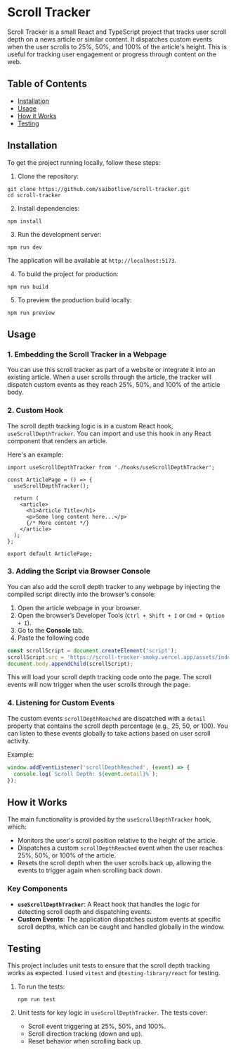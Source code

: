 # Scroll Tracker

Scroll Tracker is a small React and TypeScript project that tracks user scroll depth on a news article or similar content. It dispatches custom events when the user scrolls to 25%, 50%, and 100% of the article's height. This is useful for tracking user engagement or progress through content on the web.

## Table of Contents

- [Installation](#installation)
- [Usage](#usage)
- [How it Works](#how-it-works)
- [Testing](#testing)

## Installation

To get the project running locally, follow these steps:

1. Clone the repository:

```
git clone https://github.com/saibotlive/scroll-tracker.git
cd scroll-tracker
```

2. Install dependencies:

```
npm install
```

3. Run the development server:

```
npm run dev
```

The application will be available at `http://localhost:5173`.

4. To build the project for production:

```
npm run build
```

5. To preview the production build locally:

```
npm run preview
```

## Usage

### 1. Embedding the Scroll Tracker in a Webpage

You can use this scroll tracker as part of a website or integrate it into an existing article. When a user scrolls through the article, the tracker will dispatch custom events as they reach 25%, 50%, and 100% of the article body.

### 2. Custom Hook

The scroll depth tracking logic is in a custom React hook, `useScrollDepthTracker`. You can import and use this hook in any React component that renders an article.

Here's an example:

```tsx
import useScrollDepthTracker from './hooks/useScrollDepthTracker';

const ArticlePage = () => {
  useScrollDepthTracker();

  return (
    <article>
      <h1>Article Title</h1>
      <p>Some long content here...</p>
      {/* More content */}
    </article>
  );
};

export default ArticlePage;
```

### 3. Adding the Script via Browser Console

You can also add the scroll depth tracker to any webpage by injecting the compiled script directly into the browser's console:

1. Open the article webpage in your browser.
2. Open the browser’s Developer Tools (`Ctrl + Shift + I` or `Cmd + Option + I`).
3. Go to the **Console** tab.
4. Paste the following code

```javascript
const scrollScript = document.createElement('script');
scrollScript.src = 'https://scroll-tracker-smoky.vercel.app/assets/index-p1OYowWF.js';
document.body.appendChild(scrollScript);
```

This will load your scroll depth tracking code onto the page. The scroll events will now trigger when the user scrolls through the page.

### 4. Listening for Custom Events

The custom events `scrollDepthReached` are dispatched with a `detail` property that contains the scroll depth percentage (e.g., 25, 50, or 100). You can listen to these events globally to take actions based on user scroll activity.

Example:

```javascript
window.addEventListener('scrollDepthReached', (event) => {
  console.log(`Scroll Depth: ${event.detail}%`);
});
```

## How it Works

The main functionality is provided by the `useScrollDepthTracker` hook, which:

- Monitors the user's scroll position relative to the height of the article.
- Dispatches a custom `scrollDepthReached` event when the user reaches 25%, 50%, or 100% of the article.
- Resets the scroll depth when the user scrolls back up, allowing the events to trigger again when scrolling back down.

### Key Components

- **`useScrollDepthTracker`**: A React hook that handles the logic for detecting scroll depth and dispatching events.
- **Custom Events**: The application dispatches custom events at specific scroll depths, which can be caught and handled globally in the window.

## Testing

This project includes unit tests to ensure that the scroll depth tracking works as expected. I used `vitest` and `@testing-library/react` for testing.

1. To run the tests:

   ```
   npm run test
   ```

2. Unit tests for key logic in `useScrollDepthTracker`. The tests cover:
   - Scroll event triggering at 25%, 50%, and 100%.
   - Scroll direction tracking (down and up).
   - Reset behavior when scrolling back up.
